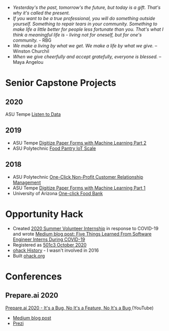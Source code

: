 - _Yesterday's the past, tomorrow's the future, but today is a gift. That's why it's called the present._
- _If you want to be a true professional, you will do something outside yourself.  Something to repair tears in your community. Something to make life a little better for people less fortunate than you.  That's what I think a meaningful life is - living not for oneself, but for one's community._ - RBG
- _We make a living by what we get. We make a life by what we give._ – Winston Churchil
- _When we give cheerfully and accept gratefully, everyone is blessed._ – Maya Angelou

# Senior Capstone Projects
## 2020
ASU Tempe [Listen to Data](https://docs.google.com/document/d/1YUczn0g9Q_HuyG4j-zhER4bhig-2k_7DJmHXLKbv4Rc/edit?usp=sharing)
## 2019
- ASU Tempe [Digitize Paper Forms with Machine Learning Part 2](https://docs.google.com/document/d/1g7T7gRlOrPQFCyWBewVWWmgcpSd2cA5pafH0WMBb-Jo/edit?usp=sharing)
- ASU Polytechnic [Food Pantry IoT Scale](https://docs.google.com/document/d/1TwyGg_hJp6OiigOHFUks9FWNREAxSpiRdNPM2UIgO0c/edit?usp=sharing)
## 2018
- ASU Polytechnic [One-Click Non-Profit Customer Relationship Management](https://docs.google.com/document/d/1S4z1meOL3EO7guzRneDBUKKN84CQqMQ4kjhVNV2Zh0s/edit?usp=sharing)
- ASU Tempe [Digitize Paper Forms with Machine Learning Part 1](https://docs.google.com/document/d/1xR1O1jYSgpPQROTuN3ImIworYkHh_jqLU-YYMAZ9Jc8/edit?usp=sharing)
- University of Arizona [One-click Food Bank](https://docs.google.com/document/d/1Cu2X6ILtM5yWtsivjJ7qdSiQIJbw81yZ1a3oEKHlg6I/edit?usp=sharing)

# Opportunity Hack
- Created [2020 Summer Volunteer Internship](https://www.ohack.org/history/2020-summer-volunteer-internship) in response to COVID-19 and wrote [Medium blog post: Five Things Learned From Software Engineer Interns During COVID-19
](https://medium.com/paypal-tech/five-things-learned-from-software-engineer-interns-during-covid-19-e5155228eff7?source=friends_link&sk=86cfe09167d77a3eebb7c1ad1d5c936a)
- Registered as [501c3 October 2020](https://www.guidestar.org/profile/84-5113049)
- [ohack History](https://www.ohack.org/history#h.o7mvw0cywohn) - I wasn't involved in 2016
- Built [ohack.org](https://ohack.org)

# Conferences
## Prepare.ai 2020
[Prepare.ai 2020 - It's a Bug, No It's a Feature, No It's a Bug
](https://youtu.be/gk1K90BSJXo) (YouTube)
- [Medium blog post](http://tiny.cc/preparebugs) 
- [Prezi](https://tiny.cc/bugsunderrugs)
